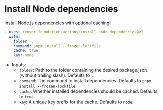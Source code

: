 # Install Node dependencies

Install Node.js dependencies with optional caching.

```yaml
- uses: tensor-foundation/actions/install-node-dependencies@v1
  with:
    folder: .
    command: pnpm install --frozen-lockfile
    cache: true
    key: node
```

- Inputs:
  - `folder`: Path to the folder containing the desired package.json (without trailing slash). Defaults to `.`.
  - `command`: The command to install dependencies. Defaults to `pnpm install --frozen-lockfile`.
  - `cache`: Whether installed dependencies should be cached. Defaults to `true`.
  - `key`: A unique key prefix for the cache. Defaults to `node`.
